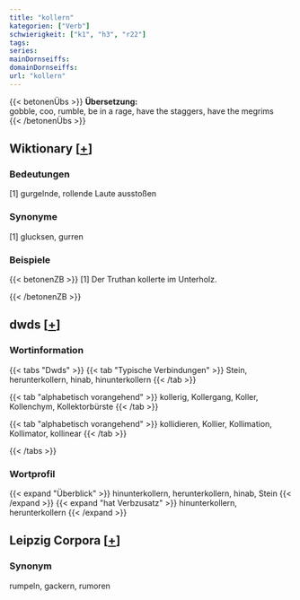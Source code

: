 ```yaml
---
title: "kollern"
kategorien: ["Verb"]
schwierigkeit: ["k1", "h3", "r22"]
tags:
series:
mainDornseiffs:
domainDornseiffs:
url: "kollern"
---
```


{{< betonenÜbs >}}
**Übersetzung:**  
gobble, coo, rumble, be in a rage, have the  staggers, have the megrims  
{{< /betonenÜbs >}}

## Wiktionary [[+](https://de.wiktionary.org/wiki/kollern)]

### Bedeutungen
[1] gurgelnde, rollende Laute ausstoßen  

### Synonyme
[1] glucksen, gurren  

### Beispiele
{{< betonenZB >}}
[1] Der Truthan kollerte im Unterholz.  

{{< /betonenZB >}}


## dwds [[+](https://www.dwds.de/wb/kollern)]

### Wortinformation
{{< tabs "Dwds" >}}
{{< tab "Typische Verbindungen" >}}
Stein, herunterkollern, hinab, hinunterkollern
{{< /tab >}}

{{< tab "alphabetisch vorangehend" >}}
kollerig, Kollergang, Koller, Kollenchym, Kollektorbürste
{{< /tab >}}

{{< tab "alphabetisch vorangehend" >}}
kollidieren, Kollier, Kollimation, Kollimator, kollinear
{{< /tab >}}

{{< /tabs >}}

### Wortprofil
{{< expand "Überblick" >}} hinunterkollern, herunterkollern, hinab, Stein {{< /expand >}}
{{< expand "hat Verbzusatz" >}} hinunterkollern, herunterkollern {{< /expand >}}

## Leipzig Corpora [[+](https://corpora.uni-leipzig.de/en/res?word=kollern&corpusId=deu_newscrawl-public_2018)]


### Synonym
rumpeln, gackern, rumoren

